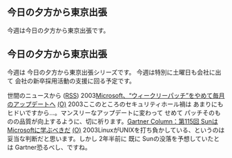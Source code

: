 ## 今日の夕方から東京出張

今週は今日の夕方から東京出張です。






## 今日の夕方から東京出張


今週は 今日の夕方から東京出張シリーズです。
今週は特別に土曜日も会社に出て 会社の新卒採用活動の支援に回る予定です。



世間のニュースから ([RSS](ig031022-news.xml)) 2003[Microsoft、“ウィークリーパッチ”をやめて毎月のアップデートへ](http://www.zdnet.co.jp/enterprise/0310/10/epn05.html) [(O)](http://www.zdnet.co.jp/enterprise/0310/10/epn05.html) 2003ここのところのセキュリティホール禍は あまりにもヒドいですから…。マンスリーなアップデートに変わって せめて パッチそのものの品質が向上するように、切に祈ります。[Gartner Column：第115回 SunはMicrosoftに学ぶべきだ](http://www.zdnet.co.jp/enterprise/0310/20/epn14.html) [(O)](http://www.zdnet.co.jp/enterprise/0310/20/epn14.html) 2003LinuxがUNIXを打ち負かしている、というのは妥当な判断だと思います。しかし 2年半前に 既に Sunの没落を予想していたとは Gartner恐るべし、ですね。